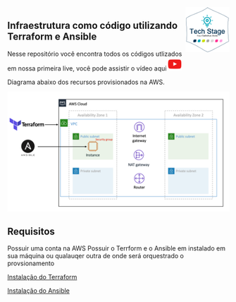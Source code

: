 <img src="img/techstage.png" width="100" align="right">

## Infraestrutura como código utilizando Terraform e Ansible

Nesse repositório você encontra todos os códigos utlizados em nossa primeira live, você pode assistir o vídeo aqui
[<img src="img/youtube.png" width="30">](https://www.youtube.com/watch?v=iLz_hA8YRDo)

Diagrama abaixo dos recursos provisionados na AWS.

![IaC Workshop Architecture](img/diagram.png)

## Requisitos

Possuir uma conta na AWS
Possuir o Terrform e o Ansible em instalado em sua máquina ou qualauqer outra de onde será orquestrado o provsionamento

<a href="https://learn.hashicorp.com/terraform/getting-started/install.html" target="_blank">Instalação do Terraform</a>

<a href="https://docs.ansible.com/ansible/latest/installation_guide/intro_installation.html" target="_blank">Instalação do Ansible</a>
